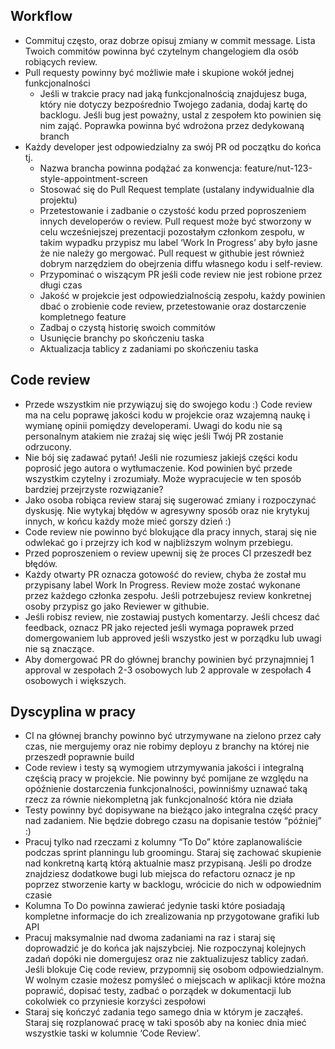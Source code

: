 ## Workflow
- Commituj często, oraz dobrze opisuj zmiany w commit message. Lista Twoich commitów powinna być czytelnym changelogiem dla osób robiących review.
- Pull requesty powinny być możliwie małe i skupione wokół jednej funkcjonalności 
   - Jeśli w trakcie pracy nad jaką funkcjonalnością znajdujesz buga, który nie dotyczy bezpośrednio Twojego zadania, dodaj kartę do backlogu. Jeśli bug jest poważny, ustal z zespołem kto powinien się nim zająć. Poprawka powinna być wdrożona przez dedykowaną branch
- Każdy developer jest odpowiedzialny za swój PR od początku do końca tj.
   - Nazwa brancha powinna podążać za konwencja: feature/nut-123-style-appointment-screen
   - Stosować się do Pull Request template (ustalany indywidualnie dla projektu)
   - Przetestowanie i zadbanie o czystość kodu przed poproszeniem innych developerów o review. Pull request może być stworzony w celu wcześniejszej prezentacji pozostałym członkom zespołu, w takim wypadku przypisz mu label ‘Work In Progress’ aby było jasne że nie należy go mergować. Pull request w githubie jest również dobrym narzędziem do obejrzenia diffu własnego kodu i self-review.
   - Przypominać o wiszącym PR jeśli code review nie jest robione przez długi czas
   - Jakość w projekcie jest odpowiedzialnością zespołu, każdy powinien dbać o zrobienie code review, przetestowanie oraz dostarczenie kompletnego feature
   - Zadbaj o czystą historię swoich commitów
   - Usunięcie branchy po skończeniu taska
   - Aktualizacja tablicy z zadaniami po skończeniu taska




## Code review 
- Przede wszystkim nie przywiązuj się do swojego kodu :) Code review ma na celu poprawę jakości kodu w projekcie oraz wzajemną naukę i wymianę opinii pomiędzy developerami. Uwagi do kodu nie są personalnym atakiem nie zrażaj się więc jeśli Twój PR zostanie odrzucony.
- Nie bój się zadawać pytań! Jeśli nie rozumiesz jakiejś części kodu poprosić jego autora o wytłumaczenie. Kod powinien być przede wszystkim czytelny i zrozumiały. Może wypracujecie w ten sposób bardziej przejrzyste rozwiązanie?
- Jako osoba robiąca review staraj się sugerować zmiany i rozpoczynać dyskusję. Nie wytykaj błędów w agresywny sposób oraz nie krytykuj innych, w końcu każdy może mieć gorszy dzień :)
- Code review nie powinno być blokujące dla pracy innych, staraj się nie odwlekać go i przejrzy ich kod w najbliższym wolnym przebiegu.
- Przed poproszeniem o review upewnij się że proces CI przeszedł bez błędów.
- Każdy otwarty PR oznacza gotowość do review, chyba że został mu przypisany label Work In Progress. Review może zostać wykonane przez każdego członka zespołu. Jeśli potrzebujesz review konkretnej osoby przypisz go jako Reviewer w githubie.
- Jeśli robisz review, nie zostawiaj pustych komentarzy. Jeśli chcesz dać feedback, oznacz PR jako rejected jeśli wymaga poprawek przed domergowaniem lub approved jeśli wszystko jest w porządku lub uwagi nie są znaczące.
- Aby domergować PR do głównej branchy powinien być przynajmniej 1 approval w zespołach 2-3 osobowych lub 2 approvale w zespołach 4 osobowych i większych.




## Dyscyplina w pracy
- CI na głównej branchy powinno być utrzymywane na zielono przez cały czas, nie mergujemy oraz nie robimy deployu z branchy na której nie przeszedł poprawnie build
- Code review i testy są wymogiem utrzymywania jakości i integralną częścią pracy w projekcie. Nie powinny być pomijane ze względu na opóźnienie dostarczenia funkcjonalności, powinniśmy uznawać taką rzecz za równie niekompletną jak funkcjonalność która nie działa
- Testy powinny być dopisywane na bieżąco jako integralna część pracy nad zadaniem. Nie będzie dobrego czasu na dopisanie testów “później” :)
- Pracuj tylko nad rzeczami z kolumny “To Do” które zaplanowaliście podczas sprint planningu lub groomingu. Staraj się zachować skupienie nad konkretną kartą którą aktualnie masz przypisaną. Jeśli po drodze znajdziesz dodatkowe bugi lub miejsca do refactoru oznacz je np poprzez stworzenie karty w backlogu, wrócicie do nich w odpowiednim czasie
- Kolumna To Do powinna zawierać jedynie taski które posiadają kompletne informacje do ich zrealizowania np przygotowane grafiki lub API
- Pracuj maksymalnie nad dwoma zadaniami na raz i staraj się doprowadzić je do końca jak najszybciej. Nie rozpoczynaj kolejnych zadań dopóki nie domergujesz oraz nie zaktualizujesz tablicy zadań. Jeśli blokuje Cię code review, przypomnij się osobom odpowiedzialnym. W wolnym czasie możesz pomyśleć o miejscach w aplikacji które można poprawić, dopisać testy, zadbać o porządek w dokumentacji lub cokolwiek co przyniesie korzyści zespołowi
- Staraj się kończyć zadania tego samego dnia w którym je zacząłeś. Staraj się rozplanować pracę w taki sposób aby na koniec dnia mieć wszystkie taski w kolumnie ‘Code Review’.


